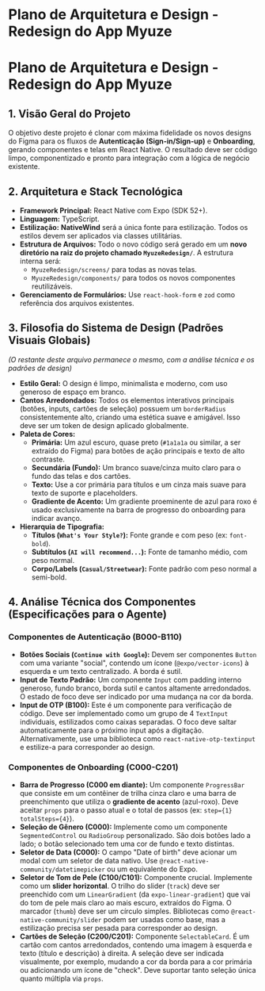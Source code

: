 # Plano de Arquitetura e Design - Redesign do App Myuze
# Plano de Arquitetura e Design - Redesign do App Myuze

## 1. Visão Geral do Projeto
O objetivo deste projeto é clonar com máxima fidelidade os novos designs do Figma para os fluxos de **Autenticação (Sign-in/Sign-up)** e **Onboarding**, gerando componentes e telas em React Native. O resultado deve ser código limpo, componentizado e pronto para integração com a lógica de negócio existente.

## 2. Arquitetura e Stack Tecnológica
- **Framework Principal:** React Native com Expo (SDK 52+).
- **Linguagem:** TypeScript.
- **Estilização:** **NativeWind** será a única fonte para estilização. Todos os estilos devem ser aplicados via classes utilitárias.
- **Estrutura de Arquivos:** Todo o novo código será gerado em um **novo diretório na raiz do projeto chamado `MyuzeRedesign/`**. A estrutura interna será:
    - `MyuzeRedesign/screens/` para todas as novas telas.
    - `MyuzeRedesign/components/` para todos os novos componentes reutilizáveis.
- **Gerenciamento de Formulários:** Use `react-hook-form` e `zod` como referência dos arquivos existentes.

## 3. Filosofia do Sistema de Design (Padrões Visuais Globais)
*(O restante deste arquivo permanece o mesmo, com a análise técnica e os padrões de design)*

- **Estilo Geral:** O design é limpo, minimalista e moderno, com uso generoso de espaço em branco.
- **Cantos Arredondados:** Todos os elementos interativos principais (botões, inputs, cartões de seleção) possuem um `borderRadius` consistentemente alto, criando uma estética suave e amigável. Isso deve ser um token de design aplicado globalmente.
- **Paleta de Cores:**
  - **Primária:** Um azul escuro, quase preto (`#1a1a1a` ou similar, a ser extraído do Figma) para botões de ação principais e texto de alto contraste.
  - **Secundária (Fundo):** Um branco suave/cinza muito claro para o fundo das telas e dos cartões.
  - **Texto:** Use a cor primária para títulos e um cinza mais suave para texto de suporte e placeholders.
  - **Gradiente de Acento:** Um gradiente proeminente de azul para roxo é usado exclusivamente na barra de progresso do onboarding para indicar avanço.
- **Hierarquia de Tipografia:**
  - **Títulos (`What's Your Style?`):** Fonte grande e com peso (ex: `font-bold`).
  - **Subtítulos (`AI will recommend...`):** Fonte de tamanho médio, com peso normal.
  - **Corpo/Labels (`Casual/Streetwear`):** Fonte padrão com peso normal a semi-bold.

## 4. Análise Técnica dos Componentes (Especificações para o Agente)

### Componentes de Autenticação (B000-B110)
- **Botões Sociais (`Continue with Google`):** Devem ser componentes `Button` com uma variante "social", contendo um ícone (`@expo/vector-icons`) à esquerda e um texto centralizado. A borda é sutil.
- **Input de Texto Padrão:** Um componente `Input` com padding interno generoso, fundo branco, borda sutil e cantos altamente arredondados. O estado de foco deve ser indicado por uma mudança na cor da borda.
- **Input de OTP (B100):** Este é um componente para verificação de código. Deve ser implementado como um grupo de 4 `TextInput` individuais, estilizados como caixas separadas. O foco deve saltar automaticamente para o próximo input após a digitação. Alternativamente, use uma biblioteca como `react-native-otp-textinput` e estilize-a para corresponder ao design.

### Componentes de Onboarding (C000-C201)
- **Barra de Progresso (C000 em diante):** Um componente `ProgressBar` que consiste em um contêiner de trilha cinza claro e uma barra de preenchimento que utiliza o **gradiente de acento** (azul-roxo). Deve aceitar `props` para o passo atual e o total de passos (ex: `step={1} totalSteps={4}`).
- **Seleção de Gênero (C000):** Implemente como um componente `SegmentedControl` ou `RadioGroup` personalizado. São dois botões lado a lado; o botão selecionado tem uma cor de fundo e texto distintas.
- **Seletor de Data (C000):** O campo "Date of birth" deve acionar um modal com um seletor de data nativo. Use `@react-native-community/datetimepicker` ou um equivalente do Expo.
- **Seletor de Tom de Pele (C100/C101):** Componente crucial. Implemente como um **slider horizontal**. O trilho do slider (`track`) deve ser preenchido com um `LinearGradient` (da `expo-linear-gradient`) que vai do tom de pele mais claro ao mais escuro, extraídos do Figma. O marcador (`thumb`) deve ser um círculo simples. Bibliotecas como `@react-native-community/slider` podem ser usadas como base, mas a estilização precisa ser pesada para corresponder ao design.
- **Cartões de Seleção (C200/C201):** Componente `SelectableCard`. É um cartão com cantos arredondados, contendo uma imagem à esquerda e texto (título e descrição) à direita. A seleção deve ser indicada visualmente, por exemplo, mudando a cor da borda para a cor primária ou adicionando um ícone de "check". Deve suportar tanto seleção única quanto múltipla via `props`.
